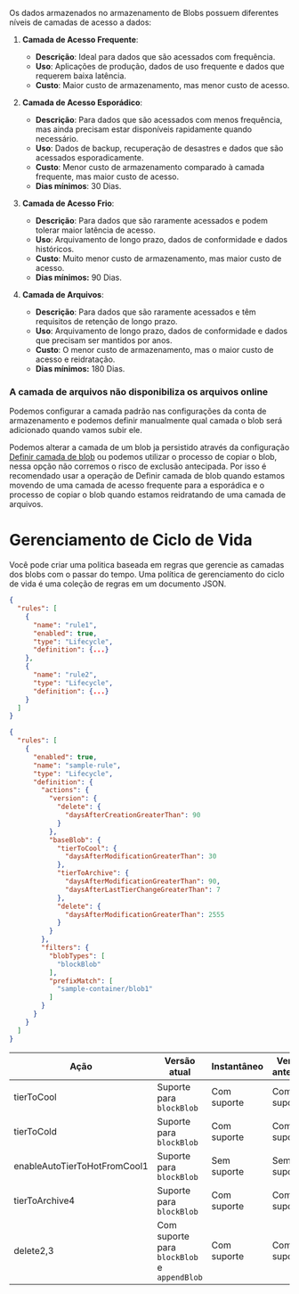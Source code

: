 Os dados armazenados no armazenamento de Blobs possuem diferentes níveis de camadas de acesso a dados:

1. **Camada de Acesso Frequente**:
    
    - **Descrição**: Ideal para dados que são acessados com frequência.
    - **Uso**: Aplicações de produção, dados de uso frequente e dados que requerem baixa latência.
    - **Custo**: Maior custo de armazenamento, mas menor custo de acesso.
    
2. **Camada de Acesso Esporádico**:
    - **Descrição**: Para dados que são acessados com menos frequência, mas ainda precisam estar disponíveis rapidamente quando necessário.
    - **Uso**: Dados de backup, recuperação de desastres e dados que são acessados esporadicamente.
    - **Custo**: Menor custo de armazenamento comparado à camada frequente, mas maior custo de acesso.
    - **Dias mínimos**: 30 Dias.
    
3. **Camada de Acesso Frio**:
    - **Descrição**: Para dados que são raramente acessados e podem tolerar maior latência de acesso.
    - **Uso**: Arquivamento de longo prazo, dados de conformidade e dados históricos.
    - **Custo**: Muito menor custo de armazenamento, mas maior custo de acesso.
    - **Dias mínimos:** 90 Dias.
    
4. **Camada de Arquivos**:
    - **Descrição**: Para dados que são raramente acessados e têm requisitos de retenção de longo prazo.
    - **Uso**: Arquivamento de longo prazo, dados de conformidade e dados que precisam ser mantidos por anos.
    - **Custo**: O menor custo de armazenamento, mas o maior custo de acesso e reidratação.
    - **Dias mínimos:** 180 Dias.


<h3>A camada de arquivos não disponibiliza os arquivos online</h3>

Podemos configurar a camada padrão nas configurações da conta de armazenamento e podemos definir manualmente qual camada o blob será adicionado quando vamos subir ele.

Podemos alterar a camada de um blob ja persistido através da configuração [Definir camada de blob](https://learn.microsoft.com/pt-br/rest/api/storageservices/set-blob-tier) ou podemos utilizar o processo de copiar o blob, nessa opção não corremos o risco de exclusão antecipada. Por isso é recomendado usar a operação de Definir camada de blob quando estamos movendo de uma camada de acesso frequente para a esporádica e o processo de copiar o blob quando estamos reidratando de uma camada de arquivos.


<h1>Gerenciamento de Ciclo de Vida</h1>
Você pode criar uma politica baseada em regras que gerencie as camadas dos blobs com o passar do tempo.
Uma política de gerenciamento do ciclo de vida é uma coleção de regras em um documento JSON.

```JSON
{
  "rules": [
    {
      "name": "rule1",
      "enabled": true,
      "type": "Lifecycle",
      "definition": {...}
    },
    {
      "name": "rule2",
      "type": "Lifecycle",
      "definition": {...}
    }
  ]
}
```

```JSON
{
  "rules": [
    {
      "enabled": true,
      "name": "sample-rule",
      "type": "Lifecycle",
      "definition": {
        "actions": {
          "version": {
            "delete": {
              "daysAfterCreationGreaterThan": 90
            }
          },
          "baseBlob": {
            "tierToCool": {
              "daysAfterModificationGreaterThan": 30
            },
            "tierToArchive": {
              "daysAfterModificationGreaterThan": 90,
              "daysAfterLastTierChangeGreaterThan": 7
            },
            "delete": {
              "daysAfterModificationGreaterThan": 2555
            }
          }
        },
        "filters": {
          "blobTypes": [
            "blockBlob"
          ],
          "prefixMatch": [
            "sample-container/blob1"
          ]
        }
      }
    }
  ]
}
```
<table>
  <thead>
    <tr>
      <th>Ação</th>
      <th>Versão atual</th>
      <th>Instantâneo</th>
      <th>Versões anteriores</th>
    </tr>
  </thead>
  <tbody>
    <tr>
      <td>tierToCool</td>
      <td>Suporte para <code>blockBlob</code></td>
      <td>Com suporte</td>
      <td>Com suporte</td>
    </tr>
    <tr>
      <td>tierToCold</td>
      <td>Suporte para <code>blockBlob</code></td>
      <td>Com suporte</td>
      <td>Com suporte</td>
    </tr>
    <tr>
      <td>enableAutoTierToHotFromCool1</td>
      <td>Suporte para <code>blockBlob</code></td>
      <td>Sem suporte</td>
      <td>Sem suporte</td>
    </tr>
    <tr>
      <td>tierToArchive4</td>
      <td>Suporte para <code>blockBlob</code></td>
      <td>Com suporte</td>
      <td>Com suporte</td>
    </tr>
    <tr>
      <td>delete2,3</td>
      <td>Com suporte para <code>blockBlob</code> e <code>appendBlob</code></td>
      <td>Com suporte</td>
      <td>Com suporte</td>
    </tr>
  </tbody>
</table>







